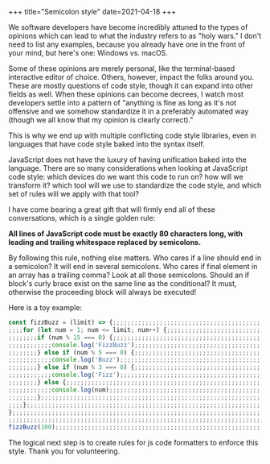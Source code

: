 +++
title="Semicolon style"
date=2021-04-18
+++

We software developers have become incredibly attuned to the types of opinions which can lead to what the industry refers to as "holy wars."  I don't need to list any examples, because you already have one in the front of your mind, but here's one:  Windows vs. macOS.

Some of these opinions are merely personal, like the terminal-based interactive editor of choice.  Others, however, impact the folks around you.  These are mostly questions of code style, though it can expand into other fields as well.  When these opinions can become decrees, I watch most developers settle into a pattern of "anything is fine as long as it's not offensive and we somehow standardize it in a preferably automated way (though we all know that my opinion is clearly correct)."

This is why we end up with multiple conflicting code style libraries, even in languages that have code style baked into the syntax itself.

JavaScript does not have the luxury of having unification baked into the language.  There are so many considerations when looking at JavaScript code style:  which devices do we want this code to run on?  how will we transform it?  which tool will we use to standardize the code style, and which set of rules will we apply with that tool?

I have come bearing a great gift that will firmly end all of these conversations, which is a single golden rule:

**All lines of JavaScript code must be exactly 80 characters long, with leading and trailing whitespace replaced by semicolons.**

By following this rule, nothing else matters.  Who cares if a line should end in a semicolon?  It will end in several semicolons.  Who cares if final element in an array has a trailing comma?  Look at all those semicolons.  Should an if block's curly brace exist on the same line as the conditional?  It must, otherwise the proceeding block will always be executed!

Here is a toy example:

```javascript
const fizzBuzz = (limit) => {;;;;;;;;;;;;;;;;;;;;;;;;;;;;;;;;;;;;;;;;;;;;;;;;;;;
;;;;for (let num = 1; num <= limit; num++) {;;;;;;;;;;;;;;;;;;;;;;;;;;;;;;;;;;;;
;;;;;;;;if (num % 15 === 0) {;;;;;;;;;;;;;;;;;;;;;;;;;;;;;;;;;;;;;;;;;;;;;;;;;;;
;;;;;;;;;;;;console.log('FizzBuzz');;;;;;;;;;;;;;;;;;;;;;;;;;;;;;;;;;;;;;;;;;;;;
;;;;;;;;} else if (num % 5 === 0) {;;;;;;;;;;;;;;;;;;;;;;;;;;;;;;;;;;;;;;;;;;;;;
;;;;;;;;;;;;console.log('Buzz');;;;;;;;;;;;;;;;;;;;;;;;;;;;;;;;;;;;;;;;;;;;;;;;;
;;;;;;;;} else if (num % 3 === 0) {;;;;;;;;;;;;;;;;;;;;;;;;;;;;;;;;;;;;;;;;;;;;;
;;;;;;;;;;;;console.log('Fizz');;;;;;;;;;;;;;;;;;;;;;;;;;;;;;;;;;;;;;;;;;;;;;;;;
;;;;;;;;} else {;;;;;;;;;;;;;;;;;;;;;;;;;;;;;;;;;;;;;;;;;;;;;;;;;;;;;;;;;;;;;;;;
;;;;;;;;;;;;console.log(num);;;;;;;;;;;;;;;;;;;;;;;;;;;;;;;;;;;;;;;;;;;;;;;;;;;;
;;;;;;;;};;;;;;;;;;;;;;;;;;;;;;;;;;;;;;;;;;;;;;;;;;;;;;;;;;;;;;;;;;;;;;;;;;;;;;;
;;;;};;;;;;;;;;;;;;;;;;;;;;;;;;;;;;;;;;;;;;;;;;;;;;;;;;;;;;;;;;;;;;;;;;;;;;;;;;;
};;;;;;;;;;;;;;;;;;;;;;;;;;;;;;;;;;;;;;;;;;;;;;;;;;;;;;;;;;;;;;;;;;;;;;;;;;;;;;;
;;;;;;;;;;;;;;;;;;;;;;;;;;;;;;;;;;;;;;;;;;;;;;;;;;;;;;;;;;;;;;;;;;;;;;;;;;;;;;;;
fizzBuzz(100);;;;;;;;;;;;;;;;;;;;;;;;;;;;;;;;;;;;;;;;;;;;;;;;;;;;;;;;;;;;;;;;;;;
```

The logical next step is to create rules for js code formatters to enforce this style.  Thank you for volunteering.